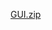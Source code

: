 
[GUI.zip](https://github.com/mayamiddletonwelch/mayamiddletonwelch.github.io/files/7473585/GUI.zip)
